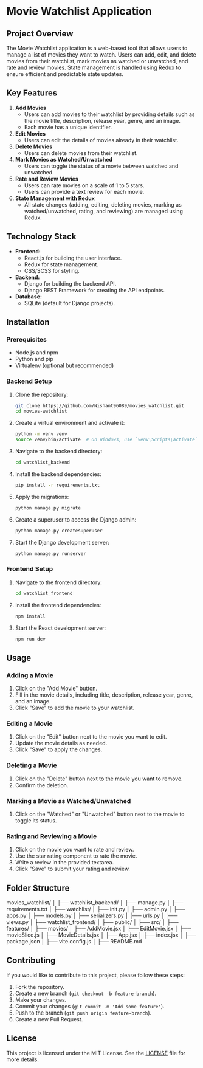 # Movie Watchlist Application

## Project Overview

The Movie Watchlist application is a web-based tool that allows users to manage a list of movies they want to watch. Users can add, edit, and delete movies from their watchlist, mark movies as watched or unwatched, and rate and review movies. State management is handled using Redux to ensure efficient and predictable state updates.

## Key Features

1. **Add Movies**
   - Users can add movies to their watchlist by providing details such as the movie title, description, release year, genre, and an image.
   - Each movie has a unique identifier.
2. **Edit Movies**
   - Users can edit the details of movies already in their watchlist.
3. **Delete Movies**
   - Users can delete movies from their watchlist.
4. **Mark Movies as Watched/Unwatched**
   - Users can toggle the status of a movie between watched and unwatched.
5. **Rate and Review Movies**
   - Users can rate movies on a scale of 1 to 5 stars.
   - Users can provide a text review for each movie.
6. **State Management with Redux**
   - All state changes (adding, editing, deleting movies, marking as watched/unwatched, rating, and reviewing) are managed using Redux.

## Technology Stack

- **Frontend:**
  - React.js for building the user interface.
  - Redux for state management.
  - CSS/SCSS for styling.
- **Backend:**
  - Django for building the backend API.
  - Django REST Framework for creating the API endpoints.
- **Database:**
  - SQLite (default for Django projects).

## Installation

### Prerequisites

- Node.js and npm
- Python and pip
- Virtualenv (optional but recommended)

### Backend Setup

1. Clone the repository:

   ```sh
   git clone https://github.com/Nishant96089/movies_watchlist.git
   cd movies-watchlist
   ```

2. Create a virtual environment and activate it:

   ```sh
   python -m venv venv
   source venv/bin/activate  # On Windows, use `venv\Scripts\activate`
   ```

3. Navigate to the backend directory:

   ```sh
   cd watchlist_backend
   ```

4. Install the backend dependencies:

   ```sh
   pip install -r requirements.txt
   ```

5. Apply the migrations:

   ```sh
   python manage.py migrate
   ```

6. Create a superuser to access the Django admin:

   ```sh
   python manage.py createsuperuser
   ```

7. Start the Django development server:
   ```sh
   python manage.py runserver
   ```

### Frontend Setup

1. Navigate to the frontend directory:

   ```sh
   cd watchlist_frontend
   ```

2. Install the frontend dependencies:

   ```sh
   npm install
   ```

3. Start the React development server:
   ```sh
   npm run dev
   ```

## Usage

### Adding a Movie

1. Click on the "Add Movie" button.
2. Fill in the movie details, including title, description, release year, genre, and an image.
3. Click "Save" to add the movie to your watchlist.

### Editing a Movie

1. Click on the "Edit" button next to the movie you want to edit.
2. Update the movie details as needed.
3. Click "Save" to apply the changes.

### Deleting a Movie

1. Click on the "Delete" button next to the movie you want to remove.
2. Confirm the deletion.

### Marking a Movie as Watched/Unwatched

1. Click on the "Watched" or "Unwatched" button next to the movie to toggle its status.

### Rating and Reviewing a Movie

1. Click on the movie you want to rate and review.
2. Use the star rating component to rate the movie.
3. Write a review in the provided textarea.
4. Click "Save" to submit your rating and review.

## Folder Structure

movies_watchlist/
│
├── watchlist_backend/
│ ├── manage.py
│ ├── requirements.txt
│ ├── watchlist/
│ ├── init.py
│ ├── admin.py
│ ├── apps.py
│ ├── models.py
│ ├── serializers.py
│ ├── urls.py
│ ├── views.py
│
├── watchlist_frontend/
│ ├── public/
│ ├── src/
│ ├── features/
│ ├── movies/
│ ├── AddMovie.jsx
│ ├── EditMovie.jsx
│ ├── movieSlice.js
│ ├── MovieDetails.jsx
│ ├── App.jsx
│ ├── index.jsx
│ ├── package.json
│ ├── vite.config.js
│
├── README.md

## Contributing

If you would like to contribute to this project, please follow these steps:

1. Fork the repository.
2. Create a new branch (`git checkout -b feature-branch`).
3. Make your changes.
4. Commit your changes (`git commit -m 'Add some feature'`).
5. Push to the branch (`git push origin feature-branch`).
6. Create a new Pull Request.

## License

This project is licensed under the MIT License. See the [LICENSE](LICENSE) file for more details.
